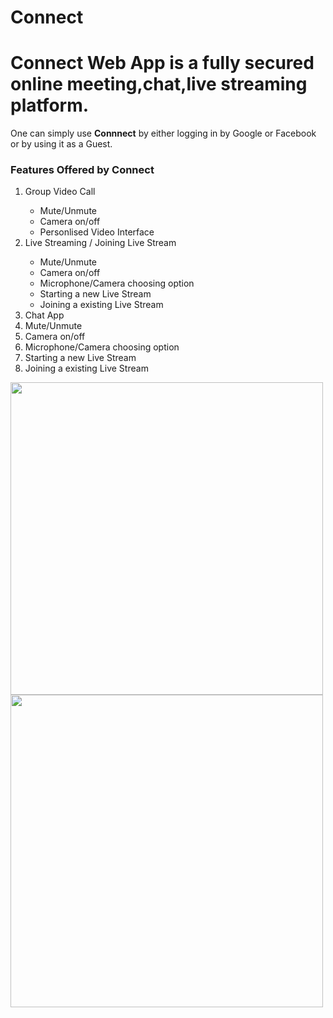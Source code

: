 # Connect
# Connect Web App is a fully secured online meeting,chat,live streaming platform.
One can simply use <b>Connnect</b> by either logging in by Google or Facebook or by using it as a Guest.
<!-- ![smartmockups_kr07hbv1](https://user-images.githubusercontent.com/59795737/125237293-12844f00-e303-11eb-89ce-6e7a7d65b755.jpg=250x250) -->
<h3>Features Offered by Connect</h3>
<ol>
  <li> Group Video Call</li>
  <ul>
    <li>Mute/Unmute</li>
    <li>Camera on/off</li>
    <li>Personlised Video Interface</li>
  </ul>
  <li> Live Streaming / Joining Live Stream</li>
  <ul>
    <li>Mute/Unmute</li>
    <li>Camera on/off</li>
    <li>Microphone/Camera choosing option</li>
    <li>Starting a new Live Stream</li>
    <li>Joining a existing Live Stream</li>
  </ul>
  <li> Chat App</li
     <ul>
    <li>Mute/Unmute</li>
    <li>Camera on/off</li>
    <li>Microphone/Camera choosing option</li>
    <li>Starting a new Live Stream</li>
    <li>Joining a existing Live Stream</li>
  </ul>
<!--   <ul>
    <li>Chat in 1-1 room or with many People</li>
    <li>Can see People Online or in room</li>
    <li>Multiple room at once</li>
    <li>Auto Scrolling</li>
    <li>Low Latency Chatting</li>
  </ul> -->
</ol>
<div>
<img src="https://user-images.githubusercontent.com/59795737/125237293-12844f00-e303-11eb-89ce-6e7a7d65b755.jpg" width="500" height="500">
<img src="https://user-images.githubusercontent.com/59795737/125237558-81fa3e80-e303-11eb-9cdf-6c97834ae635.jpg" width="500" height="500"></div>
<!-- ![smartmockups_kr07lksn](https://user-images.githubusercontent.com/59795737/125237558-81fa3e80-e303-11eb-9cdf-6c97834ae635.jpg) -->

